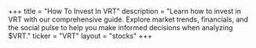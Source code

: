 +++
title = "How To Invest In VRT"
description = "Learn how to invest in VRT with our comprehensive guide. Explore market trends, financials, and the social pulse to help you make informed decisions when analyzing $VRT."
ticker = "VRT"
layout = "stocks"
+++

